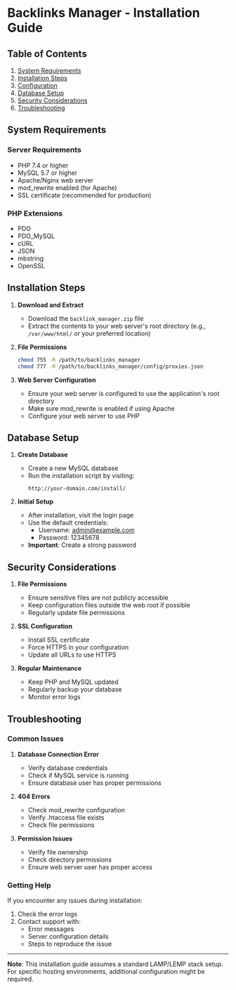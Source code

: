 # Backlinks Manager - Installation Guide

## Table of Contents

1. [System Requirements](#system-requirements)
2. [Installation Steps](#installation-steps)
3. [Configuration](#configuration)
4. [Database Setup](#database-setup)
5. [Security Considerations](#security-considerations)
6. [Troubleshooting](#troubleshooting)

## System Requirements

### Server Requirements

- PHP 7.4 or higher
- MySQL 5.7 or higher
- Apache/Nginx web server
- mod_rewrite enabled (for Apache)
- SSL certificate (recommended for production)

### PHP Extensions

- PDO
- PDO_MySQL
- cURL
- JSON
- mbstring
- OpenSSL

## Installation Steps

1. **Download and Extract**

   - Download the `backlink_manager.zip` file
   - Extract the contents to your web server's root directory (e.g., `/var/www/html/` or your preferred location)

2. **File Permissions**

   ```bash
   chmod 755 -R /path/to/backlinks_manager
   chmod 777 -R /path/to/backlinks_manager/config/proxies.json
   ```

3. **Web Server Configuration**
   - Ensure your web server is configured to use the application's root directory
   - Make sure mod_rewrite is enabled if using Apache
   - Configure your web server to use PHP

## Database Setup

1. **Create Database**

   - Create a new MySQL database
   - Run the installation script by visiting:
     ```
     http://your-domain.com/install/
     ```

2. **Initial Setup**
   - After installation, visit the login page
   - Use the default credentials:
     - Username: admin@example.com
     - Password: 12345678
   - **Important**: Create a strong password

## Security Considerations

1. **File Permissions**

   - Ensure sensitive files are not publicly accessible
   - Keep configuration files outside the web root if possible
   - Regularly update file permissions

2. **SSL Configuration**

   - Install SSL certificate
   - Force HTTPS in your configuration
   - Update all URLs to use HTTPS

3. **Regular Maintenance**
   - Keep PHP and MySQL updated
   - Regularly backup your database
   - Monitor error logs

## Troubleshooting

### Common Issues

1. **Database Connection Error**

   - Verify database credentials
   - Check if MySQL service is running
   - Ensure database user has proper permissions

2. **404 Errors**

   - Check mod_rewrite configuration
   - Verify .htaccess file exists
   - Check file permissions

3. **Permission Issues**
   - Verify file ownership
   - Check directory permissions
   - Ensure web server user has proper access

### Getting Help

If you encounter any issues during installation:

1. Check the error logs
2. Contact support with:
   - Error messages
   - Server configuration details
   - Steps to reproduce the issue

---

**Note**: This installation guide assumes a standard LAMP/LEMP stack setup. For specific hosting environments, additional configuration might be required.

